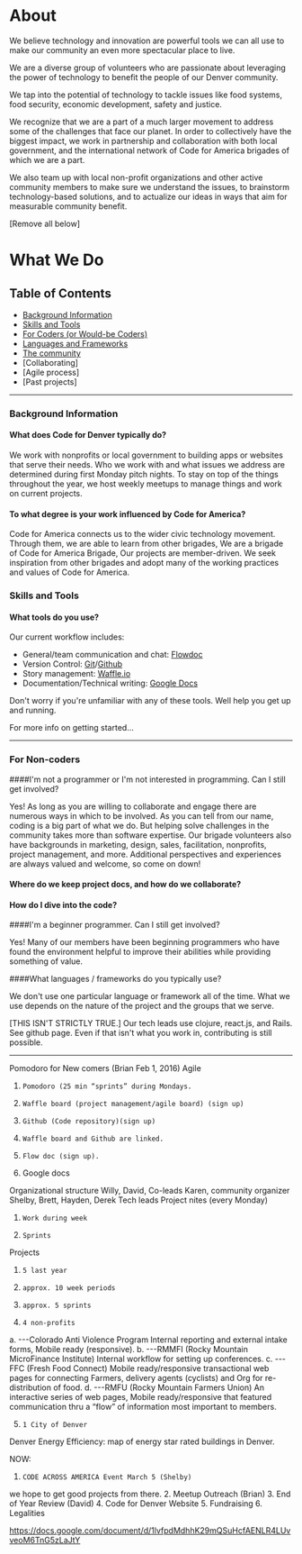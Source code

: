 # About

We believe technology and innovation are powerful tools we can all use to make our community an even more spectacular place to live.

We are a diverse group of volunteers who are passionate about leveraging the power of technology to benefit the people of our Denver community.

We tap into the potential of technology to tackle issues like food systems, food security, economic development, safety and justice.

We recognize that we are a part of a much larger movement to address some of the challenges that face our planet. In order to collectively have the biggest impact, we work in partnership and collaboration with both local government, and the international network of Code for America brigades of which we are a part.

We also team up with local non-profit organizations and other active community members to make sure we understand the issues, to brainstorm technology-based solutions, and to actualize our ideas in ways that aim for measurable community benefit.

[Remove all below]
# What We Do

## Table of Contents
* [Background Information](#background-information)
* [Skills and Tools](#skills-and-tools)
* [For Coders (or Would-be Coders)](#coders)
* [Languages and Frameworks](#languages-and-frameworks)
* [The community]()
* [Collaborating]
* [Agile process]
* [Past projects]
---

### Background Information

#### What does Code for Denver typically do?

We work with nonprofits or local government to building apps or websites that serve their needs. Who we work with and what issues we address are determined during first Monday pitch nights.  To stay on top of the things throughout the year, we host weekly meetups to manage things and work on current projects.


#### To what degree is your work influenced by Code for America?
Code for America connects us to the wider civic technology movement. Through them, we are able to learn from other brigades,
We are a brigade of Code for America Brigade,
Our projects are member-driven. We seek inspiration from other brigades and adopt many of the working practices and values of Code for America.

### Skills and Tools

#### What tools do you use?

Our current workflow includes:

* General/team communication and chat: [Flowdoc](http://www.flowdoc.com)
* Version Control: [Git](http://git-scm.com/)/[Github](https://github.com/codefordenver)
* Story management: [Waffle.io](https://waffle.io/)
* Documentation/Technical writing: [Google Docs](https://drive.google.com/folderview?id=0B15HLk4_JV3nWjkyOGtFUmhKZDQ&usp=sharing_eid)

Don't worry if you're unfamiliar with any of these tools. Well help you get up and running.

For more info on getting started...


---
### For Non-coders

####I'm not a programmer or I'm not interested in programming. Can I still get involved?

Yes! As long as you are willing to collaborate and engage there are numerous ways in which to be involved. As you can tell from our name, coding is a big part of what we do. But helping solve challenges in the community takes more than software expertise. Our brigade volunteers also have backgrounds in marketing, design, sales, facilitation, nonprofits, project management, and more. Additional perspectives and experiences are always valued and welcome, so come on down!

#### Where do we keep project docs, and how do we collaborate?
#### How do I dive into the code?



####I'm a beginner programmer. Can I still get involved?

Yes! Many of our members have been beginning programmers who have found the environment helpful to improve their abilities while providing something of value.



####What languages / frameworks do you typically use?

We don't use one particular language or framework all of the time. What we use depends on the nature of the project and the groups that we serve.

[THIS ISN'T STRICTLY TRUE.] Our tech leads use clojure, react.js, and Rails. See github page.
Even if that isn't what you work in, contributing is still possible.  

---
Pomodoro for New comers  (Brian Feb 1, 2016)
Agile
1.     Pomodoro (25 min “sprints” during Mondays.
2.     Waffle board (project management/agile board) (sign up)
3.     Github (Code repository)(sign up)
4.     Waffle board and Github are linked.
5.     Flow doc (sign up).
6. Google docs

Organizational structure
Willy, David, Co-leads
Karen, community organizer
Shelby, Brett, Hayden, Derek Tech leads
Project nites (every Monday)
1.     Work during week
2.     Sprints

Projects
1.     5 last year
2.     approx. 10 week periods
3.     approx. 5 sprints
4.     4 non-profits
a.     ---Colorado Anti Violence Program
Internal reporting and external intake forms, Mobile ready (responsive).
b.     ---RMMFI (Rocky Mountain MicroFinance  Institute)
Internal workflow for setting up conferences.
c.      ---FFC (Fresh Food Connect)
Mobile ready/responsive transactional web pages for connecting Farmers, delivery agents (cyclists) and Org for re-distribution of food.
d.     ---RMFU (Rocky Mountain Farmers Union)
An interactive series of web pages, Mobile ready/responsive that featured communication thru a “flow” of information most important to members.

5.     1 City of Denver
Denver Energy Efficiency:  map of energy star rated buildings in Denver.


NOW:
1.     CODE ACROSS AMERICA Event March 5 (Shelby)
we hope to get good projects from there.
2.     Meetup Outreach (Brian)
3.     End of Year Review (David)
4.     Code for Denver Website
5.     Fundraising
6.     Legalities


https://docs.google.com/document/d/1lvfpdMdhhK29mQSuHcfAENLR4LUvveoM6TnG5zLaJtY
